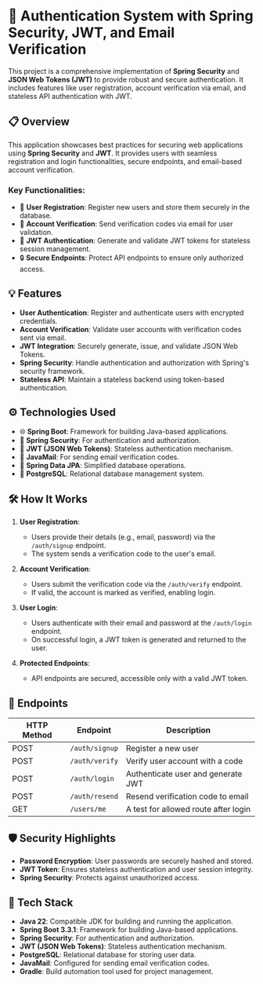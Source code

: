 # 🚀 Authentication System with Spring Security, JWT, and Email Verification

This project is a comprehensive implementation of **Spring Security** and **JSON Web Tokens (JWT)** to provide robust and secure authentication. It includes features like user registration, account verification via email, and stateless API authentication with JWT.

## 📋 Overview

This application showcases best practices for securing web applications using **Spring Security** and **JWT**. It provides users with seamless registration and login functionalities, secure endpoints, and email-based account verification.

### Key Functionalities:
- 📝 **User Registration**: Register new users and store them securely in the database.
- 📧 **Account Verification**: Send verification codes via email for user validation.
- 🔑 **JWT Authentication**: Generate and validate JWT tokens for stateless session management.
- 🔒 **Secure Endpoints**: Protect API endpoints to ensure only authorized access.

## 💡 Features

- **User Authentication**: Register and authenticate users with encrypted credentials.
- **Account Verification**: Validate user accounts with verification codes sent via email.
- **JWT Integration**: Securely generate, issue, and validate JSON Web Tokens.
- **Spring Security**: Handle authentication and authorization with Spring's security framework.
- **Stateless API**: Maintain a stateless backend using token-based authentication.

## ⚙️ Technologies Used

- 🌐 **Spring Boot**: Framework for building Java-based applications.
- 🔐 **Spring Security**: For authentication and authorization.
- 🔑 **JWT (JSON Web Tokens)**: Stateless authentication mechanism.
- 💌 **JavaMail**: For sending email verification codes.
- 💾 **Spring Data JPA**: Simplified database operations.
- 🐘 **PostgreSQL**: Relational database management system.

## 🛠️ How It Works

1. **User Registration**:
   - Users provide their details (e.g., email, password) via the `/auth/signup` endpoint.
   - The system sends a verification code to the user's email.

2. **Account Verification**:
   - Users submit the verification code via the `/auth/verify` endpoint.
   - If valid, the account is marked as verified, enabling login.

3. **User Login**:
   - Users authenticate with their email and password at the `/auth/login` endpoint.
   - On successful login, a JWT token is generated and returned to the user.

4. **Protected Endpoints**:
   - API endpoints are secured, accessible only with a valid JWT token.

## 🚀 Endpoints

| HTTP Method | Endpoint         | Description                           |
|-------------|------------------|---------------------------------------|
| POST        | `/auth/signup`   | Register a new user                   |
| POST        | `/auth/verify`   | Verify user account with a code       |
| POST        | `/auth/login`    | Authenticate user and generate JWT    |
| POST        | `/auth/resend`   | Resend verification code to email     |
| GET         | `/users/me`      | A test for allowed route after login  |


## 🛡️ Security Highlights

- **Password Encryption**: User passwords are securely hashed and stored.
- **JWT Token**: Ensures stateless authentication and user session integrity.
- **Spring Security**: Protects against unauthorized access.

## 🧩 Tech Stack

- **Java 22**: Compatible JDK for building and running the application.
- **Spring Boot 3.3.1**: Framework for building Java-based applications.
- **Spring Security**: For authentication and authorization.
- **JWT (JSON Web Tokens)**: Stateless authentication mechanism.
- **PostgreSQL**: Relational database for storing user data.
- **JavaMail**: Configured for sending email verification codes.
- **Gradle**: Build automation tool used for project management.

